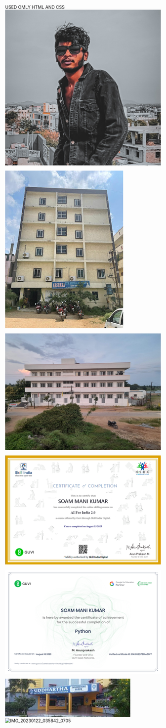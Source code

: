 USED OMLY HTML AND CSS
![image alt](https://github.com/Mani-Soam/Portfolio/blob/3b7cc3ce0eb0c9655ecbb2c5836f8e8132bbd7b7/images/IMG_20230122_035842_0705.jpg)

![image alt](https://github.com/Mani-Soam/Portfolio/blob/61435c3b24e543cda2cf3e74c3d481656f1b8568/images/2022-10-25.jpg)

![image alt](https://github.com/Mani-Soam/Portfolio/blob/f9031a1788d9f3b88382a3bb80b8dec3dda870d6/images/20220826_183907.jpg)

![image alt](https://github.com/Mani-Soam/Portfolio/blob/e427bbfe2a1b499e8a63bfc0731011bc698939cf/images/GuviCertification%20-%201h61Gc162919J64lim.png)

![image alt](https://github.com/Mani-Soam/Portfolio/blob/2d0148f25fa2cb3010c70ebb694cca9a9693f811/images/GuviCertification%20-%2061A9162j5788fw06P7.png)

![image alt](https://github.com/Mani-Soam/Portfolio/blob/4a7d5047ad61a2cedf5d50bd8c410e9cdb50002f/images/images%20(2).jpg)
![IMG_20230122_035842_0705](https://github.com/user-attachments/assets/910b1c86-d5a9-42af-95b7-b3b104a87c5d)
